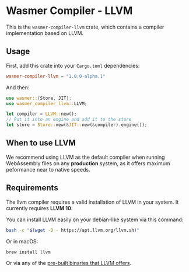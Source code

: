 # Wasmer Compiler - LLVM

This is the `wasmer-compiler-llvm` crate, which contains a
compiler implementation based on LLVM.

## Usage

First, add this crate into your `Cargo.toml` dependencies:

```toml
wasmer-compiler-llvm = "1.0.0-alpha.1"
```

And then:

```rust
use wasmer::{Store, JIT};
use wasmer_compiler_llvm::LLVM;

let compiler = LLVM::new();
// Put it into an engine and add it to the store
let store = Store::new(&JIT::new(&compiler).engine());
```

## When to use LLVM

We recommend using LLVM as the default compiler when running WebAssembly
files on any **production** system, as it offers maximum peformance near
to native speeds.

## Requirements

The llvm compiler requires a valid installation of LLVM in your system.
It currently requires **LLVM 10**.


You can install LLVM easily on your debian-like system via this command:

```bash
bash -c "$(wget -O - https://apt.llvm.org/llvm.sh)"
```

Or in macOS:

```bash
brew install llvm
```

Or via any of the [pre-built binaries that LLVM offers](https://releases.llvm.org/download.html).
